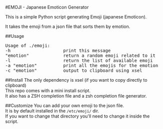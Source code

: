 #EMOJI - Japanese Emoticon Generator

This is a simple Python script generating Emoji (japanese Emoticon).

It takes the emoji from a json file that sorts them by emotion.

##Usage
<pre>
Usage of ./emoji:  
-h                    print this message
"emotion"             return a random emoji related to it
-l                    return the list of available emoji
-a "emotion"          print all the emojis for the emotion
-c "emotion"          output to clipboard using xsel
</pre>

##Install
The only dependency is xsel (if you want to copy directly to clipboard)<br>
This repo comes with a mini install script. <br>
It also has a ZSH completion file and a zsh completion file generator.<br>

##Customize
You can add your own emoji to the json file. <br>
It is by default installed in the `/etc/emoji/` dir. <br>
If you want to change that directory you'll need to change it inside the script.


